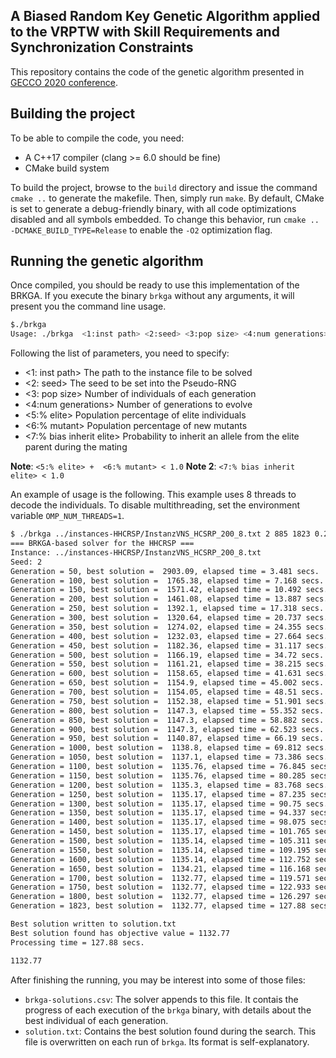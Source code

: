 ## A Biased Random Key Genetic Algorithm applied to the VRPTW with Skill Requirements and Synchronization Constraints

This repository contains the code of the genetic algorithm presented in [GECCO 2020 conference](https://gecco-2020.sigevo.org/index.html/HomePage).

## Building the project

To be able to compile the code, you need:
- A C++17 compiler (clang >= 6.0 should be fine)
- CMake build system

To build the project, browse to the `build` directory and issue the command `cmake ..` to generate the makefile. Then, simply run `make`. By default, CMake is set to generate a debug-friendly binary, with all code optimizations disabled and all symbols embedded. To change this behavior, run `cmake .. -DCMAKE_BUILD_TYPE=Release` to enable the `-O2` optimization flag.

## Running the genetic algorithm

Once compiled, you should be ready to use this implementation of the BRKGA. If you execute the binary `brkga` without any arguments, it will present you the command line usage.

```bash
$./brkga
Usage: ./brkga  <1:inst path> <2:seed> <3:pop size> <4:num generations> <5:% elite> <6:% mutant> <7:% bias inherit elite>
```

Following the list of parameters, you need to specify:

- <1: inst path> The path to the instance file to be solved
- <2: seed> The seed to be set into the Pseudo-RNG
- <3: pop size> Number of individuals of each generation
- <4:num generations> Number of generations to evolve
- <5:% elite> Population percentage of elite individuals
- <6:% mutant> Population percentage of new mutants
- <7:% bias inherit elite> Probability to inherit an allele from the elite parent during the mating

__Note__: `<5:% elite> +  <6:% mutant> < 1.0`
__Note 2__: `<7:% bias inherit elite> < 1.0`

An example of usage is the following. This example uses 8 threads to decode the individuals. To disable multithreading, set the environment variable `OMP_NUM_THREADS=1`.

```bash
$ ./brkga ../instances-HHCRSP/InstanzVNS_HCSRP_200_8.txt 2 885 1823 0.20655 0.05408 0.32728
=== BRKGA-based solver for the HHCRSP ===
Instance: ../instances-HHCRSP/InstanzVNS_HCSRP_200_8.txt
Seed: 2
Generation = 50, best solution =  2903.09, elapsed time = 3.481 secs.
Generation = 100, best solution =  1765.38, elapsed time = 7.168 secs.
Generation = 150, best solution =  1571.42, elapsed time = 10.492 secs.
Generation = 200, best solution =  1461.08, elapsed time = 13.887 secs.
Generation = 250, best solution =  1392.1, elapsed time = 17.318 secs.
Generation = 300, best solution =  1320.64, elapsed time = 20.737 secs.
Generation = 350, best solution =  1274.02, elapsed time = 24.355 secs.
Generation = 400, best solution =  1232.03, elapsed time = 27.664 secs.
Generation = 450, best solution =  1182.36, elapsed time = 31.117 secs.
Generation = 500, best solution =  1166.19, elapsed time = 34.72 secs.
Generation = 550, best solution =  1161.21, elapsed time = 38.215 secs.
Generation = 600, best solution =  1158.65, elapsed time = 41.631 secs.
Generation = 650, best solution =  1154.9, elapsed time = 45.002 secs.
Generation = 700, best solution =  1154.05, elapsed time = 48.51 secs.
Generation = 750, best solution =  1152.38, elapsed time = 51.901 secs.
Generation = 800, best solution =  1147.3, elapsed time = 55.352 secs.
Generation = 850, best solution =  1147.3, elapsed time = 58.882 secs.
Generation = 900, best solution =  1147.3, elapsed time = 62.523 secs.
Generation = 950, best solution =  1140.87, elapsed time = 66.19 secs.
Generation = 1000, best solution =  1138.8, elapsed time = 69.812 secs.
Generation = 1050, best solution =  1137.1, elapsed time = 73.386 secs.
Generation = 1100, best solution =  1135.76, elapsed time = 76.845 secs.
Generation = 1150, best solution =  1135.76, elapsed time = 80.285 secs.
Generation = 1200, best solution =  1135.3, elapsed time = 83.768 secs.
Generation = 1250, best solution =  1135.17, elapsed time = 87.235 secs.
Generation = 1300, best solution =  1135.17, elapsed time = 90.75 secs.
Generation = 1350, best solution =  1135.17, elapsed time = 94.337 secs.
Generation = 1400, best solution =  1135.17, elapsed time = 98.075 secs.
Generation = 1450, best solution =  1135.17, elapsed time = 101.765 secs.
Generation = 1500, best solution =  1135.14, elapsed time = 105.311 secs.
Generation = 1550, best solution =  1135.14, elapsed time = 109.195 secs.
Generation = 1600, best solution =  1135.14, elapsed time = 112.752 secs.
Generation = 1650, best solution =  1134.21, elapsed time = 116.168 secs.
Generation = 1700, best solution =  1132.77, elapsed time = 119.571 secs.
Generation = 1750, best solution =  1132.77, elapsed time = 122.933 secs.
Generation = 1800, best solution =  1132.77, elapsed time = 126.297 secs.
Generation = 1823, best solution =  1132.77, elapsed time = 127.88 secs.

Best solution written to solution.txt
Best solution found has objective value = 1132.77
Processing time = 127.88 secs.

1132.77
```

After finishing the running, you may be interest into some of those files:

- `brkga-solutions.csv`: The solver appends to this file. It contais the progress of each execution of the `brkga` binary, with details about the best individual of each generation.
- `solution.txt`: Contains the best solution found during the search. This file is overwritten on each run of `brkga`. Its format is self-explanatory.

